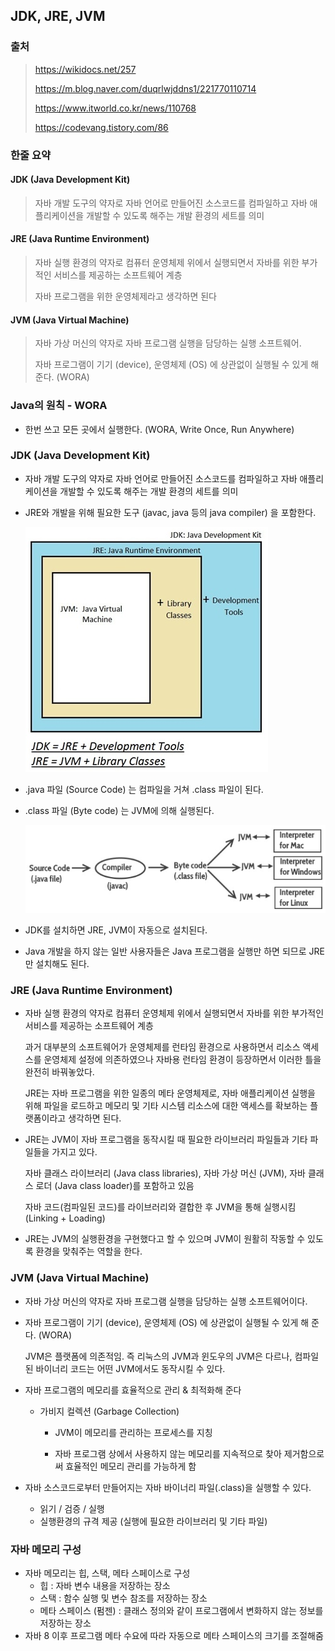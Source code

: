 ## JDK, JRE, JVM

### 출처

>https://wikidocs.net/257
>
>https://m.blog.naver.com/duqrlwjddns1/221770110714
>
>https://www.itworld.co.kr/news/110768
>
>https://codevang.tistory.com/86



### 한줄 요약

#### JDK (Java Development Kit)

> 자바 개발 도구의 약자로 자바 언어로 만들어진 소스코드를 컴파일하고 자바 애플리케이션을 개발할 수 있도록 해주는 개발 환경의 세트를 의미

#### JRE (Java Runtime Environment)

> 자바 실행 환경의 약자로 컴퓨터 운영체제 위에서 실행되면서 자바를 위한 부가적인 서비스를 제공하는 소프트웨어 계층
>
> 자바 프로그램을 위한 운영체제라고 생각하면 된다

#### JVM (Java Virtual Machine)

> 자바 가상 머신의 약자로 자바 프로그램 실행을 담당하는 실행 소프트웨어.
>
> 자바 프로그램이 기기 (device), 운영체제 (OS) 에 상관없이 실행될 수 있게 해 준다. (WORA)



### Java의 원칙 - WORA

- 한번 쓰고 모든 곳에서 실행한다. (WORA, Write Once, Run Anywhere)



### JDK (Java Development Kit)

- 자바 개발 도구의 약자로 자바 언어로 만들어진 소스코드를 컴파일하고 자바 애플리케이션을 개발할 수 있도록 해주는 개발 환경의 세트를 의미

- JRE와 개발을 위해 필요한 도구 (javac, java 등의 java compiler) 을 포함한다.

  ![image-20210831200409180](md-images/image-20210831200409180.png)

- .java 파일 (Source Code) 는 컴파일을 거쳐 .class 파일이 된다.

- .class 파일 (Byte code) 는 JVM에 의해 실행된다.

  ![image-20210831201422428](md-images/image-20210831201422428.png)

- JDK를 설치하면 JRE, JVM이 자동으로 설치된다.

- Java 개발을 하지 않는 일반 사용자들은 Java 프로그램을 실행만 하면 되므로 JRE만 설치해도 된다.



### JRE (Java Runtime Environment)

- 자바 실행 환경의 약자로 컴퓨터 운영체제 위에서 실행되면서 자바를 위한 부가적인 서비스를 제공하는 소프트웨어 계층

  과거 대부분의 소프트웨어가 운영체제를 런타임 환경으로 사용하면서 리소스 액세스를 운영체제 설정에 의존하였으나 자바용 런타임 환경이 등장하면서 이러한 틀을 완전히 바꿔놓았다.

  JRE는 자바 프로그램을 위한 일종의 메타 운영체제로, 자바 애플리케이션 실행을 위해 파일을 로드하고 메모리 및 기타 시스템 리소스에 대한 액세스를 확보하는 플랫폼이라고 생각하면 된다.

- JRE는 JVM이 자바 프로그램을 동작시킬 때 필요한 라이브러리 파일들과 기타 파일들을 가지고 있다.

  자바 클래스 라이브러리 (Java class libraries), 자바 가상 머신 (JVM), 자바 클래스 로더 (Java class loader)를 포함하고 있음

  자바 코드(컴파일된 코드)를 라이브러리와 결합한 후 JVM을 통해 실행시킴 (Linking + Loading)

- JRE는 JVM의 실행환경을 구현했다고 할 수 있으며 JVM이 원활히 작동할 수 있도록 환경을 맞춰주는 역할을 한다.



### JVM (Java Virtual Machine)

- 자바 가상 머신의 약자로 자바 프로그램 실행을 담당하는 실행 소프트웨어이다.

- 자바 프로그램이 기기 (device), 운영체제 (OS) 에 상관없이 실행될 수 있게 해 준다. (WORA)

  JVM은 플랫폼에 의존적임. 즉 리눅스의 JVM과 윈도우의 JVM은 다르나, 컴파일된 바이너리 코드는 어떤 JVM에서도 동작시킬 수 있다.

- 자바 프로그램의 메모리를 효율적으로 관리 & 최적화해 준다

  - 가비지 컬렉션 (Garbage Collection)

    - JVM이 메모리를 관리하는 프로세스를 지칭

    - 자바 프로그램 상에서 사용하지 않는 메모리를 지속적으로 찾아 제거함으로써 효율적인 메모리 관리를 가능하게 함

- 자바 소스코드로부터 만들어지는 자바 바이너리 파일(.class)을 실행할 수 있다. 

  - 읽기 / 검증 / 실행
  - 실행환경의 규격 제공 (실행에 필요한 라이브러리 및 기타 파일)



### 자바 메모리 구성

- 자바 메모리는 힙, 스택, 메타 스페이스로 구성
  - 힙 : 자바 변수 내용을 저장하는 장소
  - 스택 : 함수 실행 및 변수 참조를 저장하는 장소
  - 메타 스페이스 (펌젠) : 클래스 정의와 같이 프로그램에서 변화하지 않는 정보를 저장하는 장소
- 자바 8 이후 프로그램 메타 수요에 따라 자동으로 메타 스페이스의 크기를 조절해줌





















